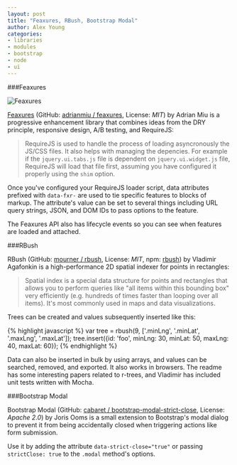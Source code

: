 ```yaml
---
layout: post
title: "Feaxures, RBush, Bootstrap Modal"
author: Alex Young
categories: 
- libraries
- modules
- bootstrap
- node
- ui
---
```


###Feaxures

![Feaxures](/images/posts/feaxures.png)

[Feaxures](http://www.feaxures.com/) (GitHub: [adrianmiu / feaxures](https://github.com/adrianmiu/feaxures), License: _MIT_) by Adrian Miu is a progressive enhancement library that combines ideas from the DRY principle, responsive design, A/B testing, and RequireJS:

> RequireJS is used to handle the process of loading asyncronously the JS/CSS files. It also helps with managing the depencies. For example if the `jquery.ui.tabs.js` file is dependent on `jquery.ui.widget.js` file, RequireJS will load that file first, assuming you have configured it properly using the `shim` option.

Once you've configured your RequireJS loader script, data attributes prefixed with `data-fxr-` are used to tie specific features to blocks of markup.  The attribute's value can be set to several things including URL query strings, JSON, and DOM IDs to pass options to the feature.

The Feaxures API also has lifecycle events so you can see when features are loaded and attached.

###RBush

RBush (GitHub: [mourner / rbush](https://github.com/mourner/rbush), License: _MIT_, npm: [rbush](https://npmjs.org/package/rbush)) by Vladimir Agafonkin is a high-performance 2D spatial indexer for points in rectangles:

> Spatial index is a special data structure for points and rectangles that allows you to perform queries like "all items within this bounding box" very efficiently (e.g. hundreds of times faster than looping over all items). It's most commonly used in maps and data visualizations.

Trees can be created and values subsequently inserted like this:

{% highlight javascript %}
var tree = rbush(9, ['.minLng', '.minLat', '.maxLng', '.maxLat']);
tree.insert({id: 'foo', minLng: 30, minLat: 50, maxLng: 40, maxLat: 60});
{% endhighlight %}

Data can also be inserted in bulk by using arrays, and values can be searched, removed, and exported.  It also works in browsers.  The readme has some interesting papers related to r-trees, and Vladimir has included unit tests written with Mocha.

###Bootstrap Modal

Bootstrap Modal (GitHub: [cabaret / bootstrap-modal-strict-close](https://github.com/cabaret/bootstrap-modal-strict-close), License: _Apache 2.0_) by Joris Ooms is a small extension to Bootstrap's modal dialog to prevent it from being accidentally closed when triggering actions like form submission.

Use it by adding the attribute `data-strict-close="true"` or passing `strictClose: true` to the `.modal` method's options.
